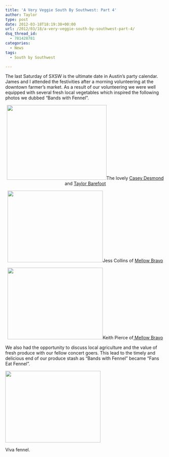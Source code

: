 ```yaml
---
title: 'A Very Veggie South By Southwest: Part 4'
author: Taylor
type: post
date: 2012-03-18T18:19:38+00:00
url: /2012/03/18/a-very-veggie-south-by-southwest-part-4/
dsq_thread_id:
  - 781428781
categories:
  - News
tags:
  - South by Southwest

---
```

The last Saturday of SXSW is the ultimate date in Austin&#8217;s party calendar.  James and I attended the festivities after a morning volunteering at the downtown farmer&#8217;s market. As a result of our volunteering we were well equipped with several fresh local vegetables which inspired the following photos we dubbed &#8220;Bands with Fennel&#8221;.

<p style="text-align: center;">
  <a href="{{% mediaroot %}}uploads/2012/03/P3179148.jpg" rel="lightbox[217]"><img class="aligncenter  wp-image-222" title="Casey Desmond" src="{{% mediaroot %}}uploads/2012/03/P3179148.jpg" alt="" width="314" height="235" srcset="{{% mediaroot %}}uploads/2012/03/P3179148-300x225.jpg 300w, {{% mediaroot %}}uploads/2012/03/P3179148-1024x768.jpg 1024w, {{% mediaroot %}}uploads/2012/03/P3179148-400x300.jpg 400w, {{% mediaroot %}}uploads/2012/03/P3179148.jpg 1200w" sizes="(max-width: 314px) 100vw, 314px" /></a>The lovely <a href="http://caseydesmond.com/" target="_blank">Casey Desmond</a> and <a href="http://www.taylorbarefoot.com/" target="_blank">Taylor Barefoot</a>
</p>

<p style="text-align: center;">
  <a href="{{% mediaroot %}}uploads/2012/03/P3179083.jpg" rel="lightbox[217]"><img class="aligncenter size-medium wp-image-221" title="Jess Collins of Mellow Bravo" src="{{% mediaroot %}}uploads/2012/03/P3179083-300x225.jpg" alt="" width="300" height="225" srcset="{{% mediaroot %}}uploads/2012/03/P3179083-300x225.jpg 300w, {{% mediaroot %}}uploads/2012/03/P3179083-1024x768.jpg 1024w, {{% mediaroot %}}uploads/2012/03/P3179083-400x300.jpg 400w, {{% mediaroot %}}uploads/2012/03/P3179083.jpg 1200w" sizes="(max-width: 300px) 100vw, 300px" /></a>Jess Collins of <a href="http://mellowbravo.com/" target="_blank">Mellow Bravo</a>
</p>

<p style="text-align: center;">
  <a href="{{% mediaroot %}}uploads/2012/03/P3179081.jpg" rel="lightbox[217]"><img class="size-medium wp-image-220 aligncenter" title="Keith Pierce of Mellow Bravo " src="{{% mediaroot %}}uploads/2012/03/P3179081-300x225.jpg" alt="" width="300" height="225" srcset="{{% mediaroot %}}uploads/2012/03/P3179081-300x225.jpg 300w, {{% mediaroot %}}uploads/2012/03/P3179081-1024x768.jpg 1024w, {{% mediaroot %}}uploads/2012/03/P3179081-400x300.jpg 400w, {{% mediaroot %}}uploads/2012/03/P3179081.jpg 1200w" sizes="(max-width: 300px) 100vw, 300px" /></a>Keith Pierce of<a href="http://mellowbravo.com/" target="_blank"> Mellow Bravo</a>
</p>

<p style="text-align: left;">
  We also had the opportunity to discuss local agriculture and the value of fresh produce with our fellow concert goers. This lead to the timely and delicious end of our produce stash as &#8220;Bands with Fennel&#8221; became &#8220;Fans Eat Fennel&#8221;.
</p>

<div id="attachment_235" style="width: 310px" class="wp-caption aligncenter">
  <a href="{{% mediaroot %}}uploads/2012/03/P3179179.jpg" rel="lightbox[217]"><img class="size-medium wp-image-235" title="man eats fennel " src="{{% mediaroot %}}uploads/2012/03/P3179179-300x225.jpg" alt="" width="300" height="225" srcset="{{% mediaroot %}}uploads/2012/03/P3179179-300x225.jpg 300w, {{% mediaroot %}}uploads/2012/03/P3179179-1024x768.jpg 1024w, {{% mediaroot %}}uploads/2012/03/P3179179-400x300.jpg 400w, {{% mediaroot %}}uploads/2012/03/P3179179.jpg 1200w" sizes="(max-width: 300px) 100vw, 300px" /></a>
  
  <p class="wp-caption-text">
    Viva fennel.
  </p>
</div>